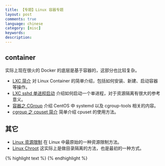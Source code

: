 ```yaml
---
title: 【专题】Linux 容器专题
layout: post
comments: true
language: chinese
category: [misc]
keywords:
description:
---
```


<!-- more -->

## container

实际上现在很火的 Docker 的底层是基于容器的，这部分也比较复杂。

* [LXC 简介](/post/linux-container-lxc-introduce.html) 对 Linux Container 的简单介绍，包括如何安装、新建、启动容器等操作。
* [LXC sshd 单进程启动](/post/linux-container-lxc-sshd.html) 介绍如何启动一个单进程，对于资源隔离有很大的参考意义。
* [容器之 CGroup](/post/linux-container-cgroup-introduce.html) 介绍 CentOS 中 systemd 以及 cgroup-tools 相关的内容。
* [cgroup 之 cpuset 简介](/post/linux-cgroup-cpuset-subsys-introduce.html) 简单介绍 cpuset 的使用方法。

<!--
* [LXC 网络设置相关](/post/linux-container-lxc-network.html)，关于 Container 中网络的介绍，主要介绍 veth、vlan、macvlan 等概念。
* [Bootstrap](/post/bootstrap-etc.html)，一个来自 Twitter 的前端框架，同时包括了一些 css、javascript 相关的内容介绍。
-->

## 其它

* [Linux 资源限制](/post/linux-resource-limit-introduce.html) 在 Linux 中最原始的一种资源限制方法。
* [Linux Chroot](/post/linux-chroot.html) 这实际上是做目录隔离的方法，也是最初的一种方式。


{% highlight text %}
{% endhighlight %}
